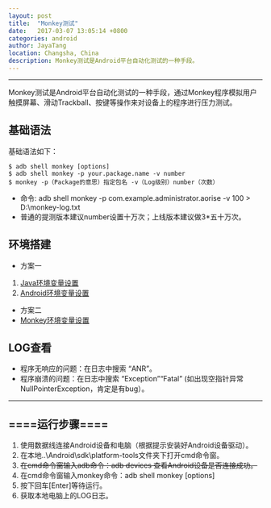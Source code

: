 ```yaml
---
layout: post
title:  "Monkey测试"
date:   2017-03-07 13:05:14 +0800
categories: android
author: JayaTang
location: Changsha, China
description: Monkey测试是Android平台自动化测试的一种手段。
---
```

---
Monkey测试是Android平台自动化测试的一种手段，通过Monkey程序模拟用户触摸屏幕、滑动Trackball、按键等操作来对设备上的程序进行压力测试。

## 基础语法
基础语法如下：
```
$ adb shell monkey [options]  
$ adb shell monkey -p your.package.name -v number  
$ monkey -p（Package的意思）指定包名 -v（Log级别）number（次数）
```
- 命令: adb shell monkey -p com.example.administrator.aorise -v 100 > D:\monkey-log.txt
- 普通的提测版本建议number设置十万次；上线版本建议做3*五十万次。

## 环境搭建
- 方案一
1. [Java环境变量设置](http://jingyan.baidu.com/article/02027811629b941bcc9ce521.html/)
1. [Android环境变量设置](http://jingyan.baidu.com/article/09ea3ede1b4df6c0aede39ab.html/)
- 方案二
- [Monkey环境变量设置](http://jingyan.baidu.com/article/14bd256e2b190bbb6d261228.html/)  

## LOG查看
- 程序无响应的问题：在日志中搜索 “ANR”。
- 程序崩溃的问题：在日志中搜索 “Exception”“Fatal” (如出现空指针异常 NullPointerException，肯定是有bug）。

---

## ====运行步骤====
1. 使用数据线连接Android设备和电脑（根据提示安装好Android设备驱动）。
2. 在本地..\Android\sdk\platform-tools文件夹下打开cmd命令窗。
3. ~~在cmd命令窗输入adb命令：adb devices 查看Android设备是否连接成功。~~
3. 在cmd命令窗输入monkey命令：adb shell monkey [options]
4. 按下回车[Enter]等待运行。
5. 获取本地电脑上的LOG日志。

